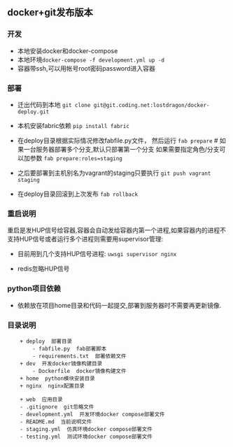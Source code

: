 ## docker+git发布版本

### 开发

- 本地安装docker和docker-compose
- 本地环境`docker-compose -f development.yml up -d`
- 容器带ssh,可以用帐号root密码password进入容器

### 部署

- 迁出代码到本地
    `git clone git@git.coding.net:lostdragon/docker-deploy.git`

- 本机安装fabric依赖
     `pip install fabric`

- 在deploy目录根据实际情况修改fabfile.py文件， 然后运行
    `fab prepare`  # 如果一台服务器部署多个分支,默认只部署第一个分支
    如果需要指定角色/分支可以加参数 
    `fab prepare:roles=staging`

- 之后要部署到主机别名为vagrant的staging只要执行
    `git push vagrant staging`

- 在deploy目录回滚到上次发布
    `fab rollback`
    
### 重启说明

重启是发HUP信号给容器,容器会自动发给容器内第一个进程,如果容器内的进程不支持HUP信号或者运行多个进程则需要用supervisor管理: 

- 目前用到几个支持HUP信号进程:
  `uwsgi supervisor nginx` 
  
- redis忽略HUP信号

### python项目依赖
- 依赖放在项目home目录和代码一起提交,部署到服务器时不需要再更新镜像.

### 目录说明

        + deploy  部署目录
            - fabfile.py  fab部署脚本
            - requirements.txt  部署依赖文件
        + dev  开发docker镜像构建目录
            - Dockerfile  docker镜像构建文件
        + home  python模块安装目录
        + nginx  nginx配置目录

        + web  应用目录
        - .gitignore  git忽略文件
        - development.yml  开发环境docker compose部署文件
        - README.md  当前说明文件
        - staging.yml  仿真环境docker compose部署文件
        - testing.yml  测试环境docker compose部署文件
